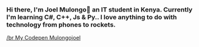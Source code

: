 ### Hi there, I'm Joel Mulongo👋 an IT student in Kenya. Currently I'm learning C#, C++, Js & Py.. I love anything to do with technology from phones to rockets.

<!DOCTYPE html>
<html lang="en">
  <body>
    <a href="https://codepen.io/JoelMulongo">/br
      My Codepen
    <a href="https://twitter.com/MulongoJoel?s=09">
      Mulongojoel
    </a>
  </body>
</html>
